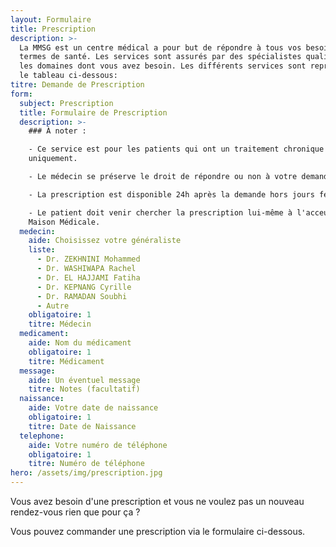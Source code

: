 ```yaml
---
layout: Formulaire
title: Prescription
description: >-
  La MMSG est un centre médical a pour but de répondre à tous vos besoins en
  termes de santé. Les services sont assurés par des spécialistes qualifiés dans
  les domaines dont vous avez besoin. Les différents services sont repris dans
  le tableau ci-dessous:
titre: Demande de Prescription
form:
  subject: Prescription
  title: Formulaire de Prescription
  description: >-
    ### À noter :

    - Ce service est pour les patients qui ont un traitement chronique
    uniquement.

    - Le médecin se préserve le droit de répondre ou non à votre demande

    - La prescription est disponible 24h après la demande hors jours fériés.

    - Le patient doit venir chercher la prescription lui-même à l'acceuil de la
    Maison Médicale.
  medecin:
    aide: Choisissez votre généraliste
    liste:
      - Dr. ZEKHNINI Mohammed
      - Dr. WASHIWAPA Rachel
      - Dr. EL HAJJAMI Fatiha
      - Dr. KEPNANG Cyrille
      - Dr. RAMADAN Soubhi
      - Autre
    obligatoire: 1
    titre: Médecin
  medicament:
    aide: Nom du médicament
    obligatoire: 1
    titre: Médicament
  message:
    aide: Un éventuel message
    titre: Notes (facultatif)
  naissance:
    aide: Votre date de naissance
    obligatoire: 1
    titre: Date de Naissance
  telephone:
    aide: Votre numéro de téléphone
    obligatoire: 1
    titre: Numéro de téléphone
hero: /assets/img/prescription.jpg
---
```


Vous avez besoin d'une prescription et vous ne voulez pas un nouveau rendez-vous rien que pour ça ?

Vous pouvez commander une prescription via le formulaire ci-dessous.
